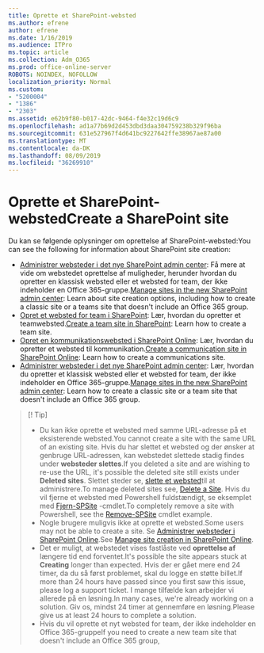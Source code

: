 ```yaml
---
title: Oprette et SharePoint-websted
ms.author: efrene
author: efrene
ms.date: 1/16/2019
ms.audience: ITPro
ms.topic: article
ms.collection: Adm_O365
ms.prod: office-online-server
ROBOTS: NOINDEX, NOFOLLOW
localization_priority: Normal
ms.custom:
- "5200004"
- "1386"
- "2303"
ms.assetid: e62b9f80-b017-42dc-9464-f4e32c19d6c9
ms.openlocfilehash: ad1a77b69d2d453dbd3daa304759238b329f96ba
ms.sourcegitcommit: 631e527967f4d641bc9227642ffe38967ae87a00
ms.translationtype: MT
ms.contentlocale: da-DK
ms.lasthandoff: 08/09/2019
ms.locfileid: "36269910"
---
```

# <a name="create-a-sharepoint-site"></a><span data-ttu-id="c63fc-102">Oprette et SharePoint-websted</span><span class="sxs-lookup"><span data-stu-id="c63fc-102">Create a SharePoint site</span></span>

<span data-ttu-id="c63fc-103">Du kan se følgende oplysninger om oprettelse af SharePoint-websted:</span><span class="sxs-lookup"><span data-stu-id="c63fc-103">You can see the following for information about SharePoint site creation:</span></span>
- <span data-ttu-id="c63fc-104">[Administrer websteder i det nye SharePoint admin center](https://docs.microsoft.com/sharepoint/manage-site-creation): Få mere at vide om webstedet oprettelse af muligheder, herunder hvordan du opretter en klassisk websted eller et websted for team, der ikke indeholder en Office 365-gruppe.</span><span class="sxs-lookup"><span data-stu-id="c63fc-104">[Manage sites in the new SharePoint admin center](https://docs.microsoft.com/sharepoint/manage-site-creation): Learn about site creation options, including how to create a classic site or a teams site that doesn't include an Office 365 group.</span></span>
- <span data-ttu-id="c63fc-105">[Opret et websted for team i SharePoint](https://support.office.com/article/create-a-team-site-in-sharepoint-ef10c1e7-15f3-42a3-98aa-b5972711777d?ui=en-US&amp;rs=en-US&amp;ad=US): Lær, hvordan du opretter et teamwebsted.</span><span class="sxs-lookup"><span data-stu-id="c63fc-105">[Create a team site in SharePoint](https://support.office.com/article/create-a-team-site-in-sharepoint-ef10c1e7-15f3-42a3-98aa-b5972711777d?ui=en-US&amp;rs=en-US&amp;ad=US): Learn how to create a team site.</span></span>
- <span data-ttu-id="c63fc-106">[Opret en kommunikationswebsted i SharePoint Online](https://support.office.com/article/7fb44b20-a72f-4d2c-9173-fc8f59ba50eb): Lær, hvordan du opretter et websted til kommunikation.</span><span class="sxs-lookup"><span data-stu-id="c63fc-106">[Create a communication site in SharePoint Online](https://support.office.com/article/7fb44b20-a72f-4d2c-9173-fc8f59ba50eb): Learn how to create a communications site.</span></span>
- <span data-ttu-id="c63fc-107">[Administrer websteder i det nye SharePoint admin center](https://docs.microsoft.com/sharepoint/manage-sites-in-new-admin-center#create-a-site): Lær, hvordan du opretter et klassisk websted eller et websted for team, der ikke indeholder en Office 365-gruppe.</span><span class="sxs-lookup"><span data-stu-id="c63fc-107">[Manage sites in the new SharePoint admin center](https://docs.microsoft.com/sharepoint/manage-sites-in-new-admin-center#create-a-site):  Learn how to create a classic site or a team site that doesn't include an Office 365 group.</span></span>


  
> [! Tip]
> - <span data-ttu-id="c63fc-109">Du kan ikke oprette et websted med samme URL-adresse på et eksisterende websted.</span><span class="sxs-lookup"><span data-stu-id="c63fc-109">You cannot create a site with the same URL of an existing site.</span></span> <span data-ttu-id="c63fc-110">Hvis du har slettet et websted og der ønsker at genbruge URL-adressen, kan webstedet slettede stadig findes under **websteder slettes**.</span><span class="sxs-lookup"><span data-stu-id="c63fc-110">If you deleted a site and are wishing to re-use the URL, it's possible the deleted site still exists under **Deleted sites**.</span></span> <span data-ttu-id="c63fc-111">Slettet steder se, [slette et websted](https://docs.microsoft.com/sharepoint/manage-sites-in-new-admin-center#delete-a-site)til at administrere.</span><span class="sxs-lookup"><span data-stu-id="c63fc-111">To manage deleted sites see, [Delete a Site](https://docs.microsoft.com/sharepoint/manage-sites-in-new-admin-center#delete-a-site).</span></span> <span data-ttu-id="c63fc-112">Hvis du vil fjerne et websted med Powershell fuldstændigt, se eksemplet med [Fjern-SPSite](https://docs.microsoft.com/sharepoint/manage-sites-in-new-admin-center#delete-a-site) -cmdlet.</span><span class="sxs-lookup"><span data-stu-id="c63fc-112">To completely remove a site with Powershell, see the [Remove-SPSite](https://docs.microsoft.com/sharepoint/manage-sites-in-new-admin-center#delete-a-site) cmdlet example.</span></span>
> - <span data-ttu-id="c63fc-113">Nogle brugere muligvis ikke at oprette et websted.</span><span class="sxs-lookup"><span data-stu-id="c63fc-113">Some users may not be able to create a site.</span></span> <span data-ttu-id="c63fc-114">Se [Administrer websteder i SharePoint Online](https://docs.microsoft.com/sharepoint/manage-site-creation).</span><span class="sxs-lookup"><span data-stu-id="c63fc-114">See [Manage site creation in SharePoint Online](https://docs.microsoft.com/sharepoint/manage-site-creation).</span></span>
> - <span data-ttu-id="c63fc-115">Det er muligt, at webstedet vises fastlåste ved **oprettelse af** længere tid end forventet.</span><span class="sxs-lookup"><span data-stu-id="c63fc-115">It's possible the site appears stuck at **Creating** longer than expected.</span></span> <span data-ttu-id="c63fc-116">Hvis der er gået mere end 24 timer, da du så først problemet, skal du logge en støtte billet.</span><span class="sxs-lookup"><span data-stu-id="c63fc-116">If more than 24 hours have passed since you first saw this issue, please log a support ticket.</span></span> <span data-ttu-id="c63fc-117">I mange tilfælde kan arbejder vi allerede på en løsning.</span><span class="sxs-lookup"><span data-stu-id="c63fc-117">In many cases, we're already working on a solution.</span></span> <span data-ttu-id="c63fc-118">Giv os, mindst 24 timer at gennemføre en løsning.</span><span class="sxs-lookup"><span data-stu-id="c63fc-118">Please give us at least 24 hours to complete a solution.</span></span>
> - <span data-ttu-id="c63fc-119">Hvis du vil oprette et nyt websted for team, der ikke indeholder en Office 365-gruppe</span><span class="sxs-lookup"><span data-stu-id="c63fc-119">If you need to create a new team site that doesn't include an Office 365 group,</span></span> 


